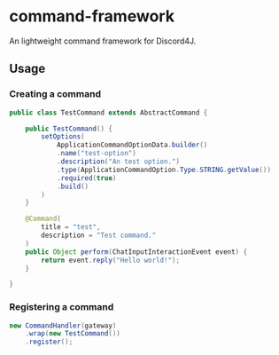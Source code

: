 # command-framework
An lightweight command framework for Discord4J.

## Usage

### Creating a command
```java
public class TestCommand extends AbstractCommand {

    public TestCommand() {
        setOptions(
            ApplicationCommandOptionData.builder()
            .name("test-option")
            .description("An test option.")
            .type(ApplicationCommandOption.Type.STRING.getValue())
            .required(true)
            .build()
        )
    }

    @Command(
        title = "test",
        description = "Test command."
    )
    public Object perform(ChatInputInteractionEvent event) {
        return event.reply("Hello world!");
    } 

}
```

### Registering a command
```java
new CommandHandler(gateway)
    .wrap(new TestCommand())
    .register();
```
